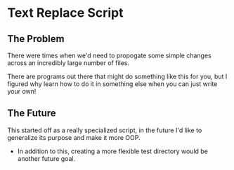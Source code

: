 # Text Replace Script

## The Problem

There were times when we'd need to propogate some simple changes across an incredibly large number of files.

There are programs out there that might do something like this for you, but I figured why learn how to do it in something else when you can just write your own!

## The Future

This started off as a really specialized script, in the future I'd like to generalize its purpose and make it more OOP.

* In addition to this, creating a more flexible test directory would be another future goal.
